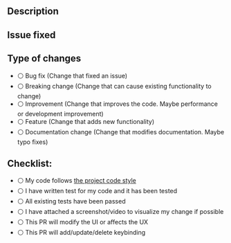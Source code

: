 <!--
Before submitting this PR, please make sure that:
- You have read and understand the contributing.md
- You have checked docs/code_style.md for information on code style
-->

## Description

<!--
Tell us what your PR does.
Please attach a screenshot/ video/gif image describing your PR if possible.
-->

## Issue fixed

<!--
Please list out all issue fixed with this PR here.
-->

<!--
Please make sure you fill in these checkboxes,
your PR will be reviewed faster if we know exactly what it does.

Change :white_circle: to :radio_button: in all the options that apply
-->

## Type of changes

- :white_circle: Bug fix (Change that fixed an issue)
- :white_circle: Breaking change (Change that can cause existing functionality to change)
- :white_circle: Improvement (Change that improves the code. Maybe performance or development improvement)
- :white_circle: Feature (Change that adds new functionality)
- :white_circle: Documentation change (Change that modifies documentation. Maybe typo fixes)

## Checklist:

- :white_circle: My code follows [the project code style](docs/code_style.md)
- :white_circle: I have written test for my code and it has been tested
- :white_circle: All existing tests have been passed
- :white_circle: I have attached a screenshot/video to visualize my change if possible
- :white_circle: This PR will modify the UI or affects the UX
- :white_circle: This PR will add/update/delete keybinding
